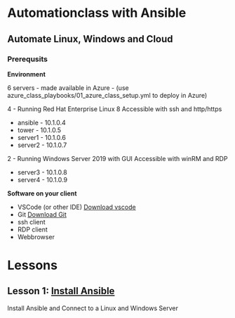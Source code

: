 # Automationclass with Ansible
## Automate Linux, Windows and Cloud

### Prerequsits
__Environment__

6 servers - made available in Azure - (use azure_class_playbooks/01_azure_class_setup.yml to deploy in Azure)

4 - Running Red Hat Enterprise Linux 8
Accessible with ssh and http/https
* ansible - 10.1.0.4
* tower   - 10.1.0.5
* server1 - 10.1.0.6
* server2 - 10.1.0.7

2 - Running Windows Server 2019 with GUI
Accessible with winRM and RDP
* server3 - 10.1.0.8
* server4 - 10.1.0.9

__Software on your client__
* VSCode (or other IDE) [Download vscode](https://code.visualstudio.com/download)
* Git [Download Git](https://git-scm.com/downloads)
* ssh client
* RDP client
* Webbrowser

# Lessons

## Lesson 1: [Install Ansible](lesson1.md)
Install Ansible and Connect to a Linux and Windows Server
